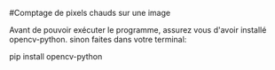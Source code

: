 #Comptage de pixels chauds sur une image


Avant de pouvoir exécuter le programme,
assurez vous d'avoir installé opencv-python.
sinon faites dans votre terminal: 

pip install opencv-python
